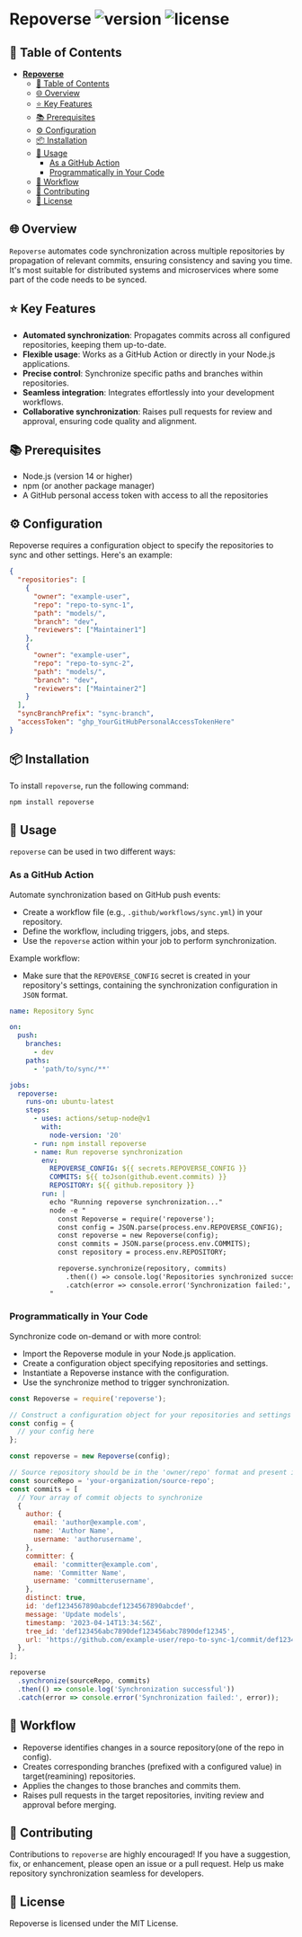 # **Repoverse** ![version](https://img.shields.io/badge/version-1.0.0-blue) ![license](https://img.shields.io/badge/license-MIT-green)

## 📖 Table of Contents

- [**Repoverse** ](#repoverse--)
  - [📖 Table of Contents](#-table-of-contents)
  - [🌐 Overview](#-overview)
  - [⭐ Key Features](#-key-features)
  - [📚 Prerequisites](#-prerequisites)
  - [⚙️ Configuration](#️-configuration)
  - [📦 Installation](#-installation)
  - [🚀 Usage](#-usage)
    - [As a GitHub Action](#as-a-github-action)
    - [Programmatically in Your Code](#programmatically-in-your-code)
  - [🔄 Workflow](#-workflow)
  - [🤝 Contributing](#-contributing)
  - [📄 License](#-license)

## 🌐 Overview

`Repoverse` automates code synchronization across multiple repositories by propagation of relevant commits, ensuring consistency and saving you time. It's most suitable for distributed systems and microservices where some part of the code needs to be synced.

## ⭐ Key Features

- **Automated synchronization**: Propagates commits across all configured repositories, keeping them up-to-date.
- **Flexible usage**: Works as a GitHub Action or directly in your Node.js applications.
- **Precise control**: Synchronize specific paths and branches within repositories.
- **Seamless integration**: Integrates effortlessly into your development workflows.
- **Collaborative synchronization**: Raises pull requests for review and approval, ensuring code quality and alignment.

## 📚 Prerequisites

- Node.js (version 14 or higher)
- npm (or another package manager)
- A GitHub personal access token with access to all the repositories

## ⚙️ Configuration

Repoverse requires a configuration object to specify the repositories to sync and other settings. Here's an example:

```JSON
{
  "repositories": [
    {
      "owner": "example-user",
      "repo": "repo-to-sync-1",
      "path": "models/",
      "branch": "dev",
      "reviewers": ["Maintainer1"]
    },
    {
      "owner": "example-user",
      "repo": "repo-to-sync-2",
      "path": "models/",
      "branch": "dev",
      "reviewers": ["Maintainer2"]
    }
  ],
  "syncBranchPrefix": "sync-branch",
  "accessToken": "ghp_YourGitHubPersonalAccessTokenHere"
}
```

## 📦 Installation

To install `repoverse`, run the following command:

```bash
npm install repoverse
```

## 🚀 Usage

`repoverse` can be used in two different ways:

### As a GitHub Action

Automate synchronization based on GitHub push events:

- Create a workflow file (e.g., `.github/workflows/sync.yml`) in your repository.
- Define the workflow, including triggers, jobs, and steps.
- Use the `repoverse` action within your job to perform synchronization.

Example workflow:

- Make sure that the `REPOVERSE_CONFIG` secret is created in your repository's settings, containing the synchronization configuration in `JSON` format.

```yaml
name: Repository Sync

on:
  push:
    branches:
      - dev
    paths:
      - 'path/to/sync/**'

jobs:
  repoverse:
    runs-on: ubuntu-latest
    steps:
      - uses: actions/setup-node@v1
        with:
          node-version: '20'
      - run: npm install repoverse
      - name: Run repoverse synchronization
        env:
          REPOVERSE_CONFIG: ${{ secrets.REPOVERSE_CONFIG }}
          COMMITS: ${{ toJson(github.event.commits) }}
          REPOSITORY: ${{ github.repository }}
        run: |
          echo "Running repoverse synchronization..."
          node -e "
            const Repoverse = require('repoverse');
            const config = JSON.parse(process.env.REPOVERSE_CONFIG);
            const repoverse = new Repoverse(config);
            const commits = JSON.parse(process.env.COMMITS); 
            const repository = process.env.REPOSITORY;

            repoverse.synchronize(repository, commits)
              .then(() => console.log('Repositories synchronized successfully'))
              .catch(error => console.error('Synchronization failed:', error));
          "
```

### Programmatically in Your Code

Synchronize code on-demand or with more control:

- Import the Repoverse module in your Node.js application.
- Create a configuration object specifying repositories and settings.
- Instantiate a Repoverse instance with the configuration.
- Use the synchronize method to trigger synchronization.

```javascript
const Repoverse = require('repoverse');

// Construct a configuration object for your repositories and settings
const config = {
  // your config here
};

const repoverse = new Repoverse(config);

// Source repository should be in the 'owner/repo' format and present in the config's repositories list
const sourceRepo = 'your-organization/source-repo';
const commits = [
  // Your array of commit objects to synchronize
  {
    author: {
      email: 'author@example.com',
      name: 'Author Name',
      username: 'authorusername',
    },
    committer: {
      email: 'committer@example.com',
      name: 'Committer Name',
      username: 'committerusername',
    },
    distinct: true,
    id: 'def1234567890abcdef1234567890abcdef',
    message: 'Update models',
    timestamp: '2023-04-14T13:34:56Z',
    tree_id: 'def123456abc7890def123456abc7890def12345',
    url: 'https://github.com/example-user/repo-to-sync-1/commit/def1234567890abcdef1234567890abcdef',
  },
];

repoverse
  .synchronize(sourceRepo, commits)
  .then(() => console.log('Synchronization successful'))
  .catch(error => console.error('Synchronization failed:', error));
```

## 🔄 Workflow

- Repoverse identifies changes in a source repository(one of the repo in config).
- Creates corresponding branches (prefixed with a configured value) in target(reamining) repositories.
- Applies the changes to those branches and commits them.
- Raises pull requests in the target repositories, inviting review and approval before merging.

## 🤝 Contributing

Contributions to `repoverse` are highly encouraged! If you have a suggestion, fix, or enhancement, please open an issue or a pull request. Help us make repository synchronization seamless for developers.

## 📄 License

Repoverse is licensed under the MIT License.

